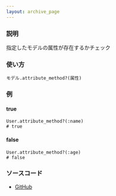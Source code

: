 ```yaml
---
layout: archive_page
---
```

### 説明
指定したモデルの属性が存在するかチェック

### 使い方
    モデル.attribute_method?(属性)

### 例
#### true
    User.attribute_method?(:name)
    # true

#### false
    User.attribute_method?(:age)
    # false

### ソースコード
* [GitHub](https://github.com/rails/rails/blob/ac30e389ecfa0e26e3d44c1eda8488ddf63b3ecc/activerecord/lib/active_record/attribute_methods.rb#L150)